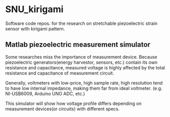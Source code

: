# SNU_kirigami

Software code repos. for the research on stretchable piezoelectric strain sensor with kirigami pattern.

## Matlab piezoelectric measurement simulator

Some researches miss the importance of measurement device.
Because piezoelectric generators(energy harvestor, sensors, etc.) contain its own resistance and capacitance,
measured voltage is highly affected by the total resistance and capacitance of measurement circuit.

Generally, voltmeters with low-price, high sample rate, high resolution tend to have low internal impedance, making them far from ideal voltmeter.
(e.g. NI-USB6009, Arduino UNO ADC, etc.)

This simulator will show how voltage profile differs depending on measurement devices(or circuits) with different specs.
